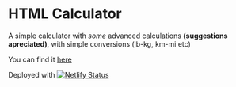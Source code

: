 # HTML Calculator

A simple calculator with *some* advanced calculations **(suggestions apreciated)**, with simple conversions (lb-kg, km-mi etc)

You can find it [here](https://html-calculator.netlify.app/)

Deployed with [![Netlify Status](https://api.netlify.com/api/v1/badges/86501618-052e-4f08-bb94-e6310f33b845/deploy-status)](https://app.netlify.com/sites/html-calculator/deploys)
